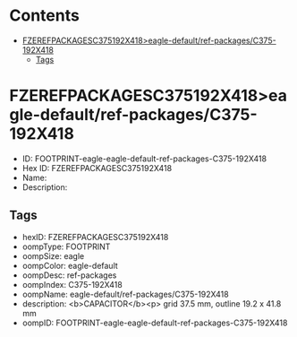 



Contents
========

* [FZEREFPACKAGESC375192X418>eagle-default/ref-packages/C375-192X418](#fzerefpackagesc375192x418eagle-defaultref-packagesc375-192x418)
	* [Tags](#tags)

# FZEREFPACKAGESC375192X418>eagle-default/ref-packages/C375-192X418

- ID: FOOTPRINT-eagle-eagle-default-ref-packages-C375-192X418
- Hex ID: FZEREFPACKAGESC375192X418
- Name: 
- Description: 

## Tags

- hexID: FZEREFPACKAGESC375192X418
- oompType: FOOTPRINT
- oompSize: eagle
- oompColor: eagle-default
- oompDesc: ref-packages
- oompIndex: C375-192X418
- oompName: eagle-default/ref-packages/C375-192X418
- description: &lt;b&gt;CAPACITOR&lt;/b&gt;&lt;p&gt;&#xD;
grid 37.5 mm, outline 19.2 x 41.8 mm
- oompID: FOOTPRINT-eagle-eagle-default-ref-packages-C375-192X418

